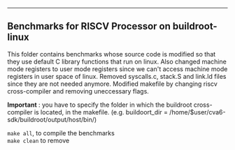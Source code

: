 *************************************************************************
Benchmarks for RISCV Processor on buildroot-linux
-------------------------------------------------------------------------

This folder contains benchmarks whose source code is modified so that they use default C library functions that run on linux.
Also changed machine mode registers to user mode registers since we can't access machine mode registers in user space of linux.
Removed syscalls.c, stack.S and link.ld files since they are not needed anymore.
Modified makefile by changing riscv cross-compiler and removing uneccessary flags.

**Important** : you have to specify the folder in which the buildroot cross-compiler is located, in the makefile. (e.g. buildoort_dir = /home/$user/cva6-sdk/buildroot/output/host/bin/)

`make all`, to compile the benchmarks\
`make clean` to remove
